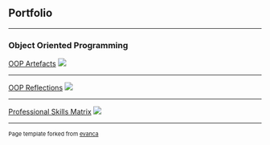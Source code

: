 ## Portfolio

---

### Object Oriented Programming

[OOP Artefacts](/artefacts.md)
<img src="images/dummy_thumbnail.jpg?raw=true"/>

---
[OOP Reflections](/pdf/sample_presentation.pdf)
<img src="images/dummy_thumbnail.jpg?raw=true"/>

---
[Professional Skills Matrix](http://example.com/)
<img src="images/dummy_thumbnail.jpg?raw=true"/>



---
<p style="font-size:11px">Page template forked from <a href="https://github.com/evanca/quick-portfolio">evanca</a></p>
<!-- Remove above link if you don't want to attibute -->
